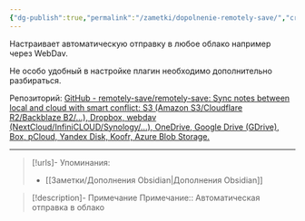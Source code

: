 ```yaml
---
{"dg-publish":true,"permalink":"/zametki/dopolnenie-remotely-save/","created":"2024-07-13 15:06","updated":"2024-10-09T19:50:41+03:00"}
---
```


Настраивает автоматическую отправку в любое облако например через WebDav.

Не особо удобный в настройке плагин необходимо дополнительно разбираться.

Репозиторий: [GitHub - remotely-save/remotely-save: Sync notes between local and cloud with smart conflict: S3 (Amazon S3/Cloudflare R2/Backblaze B2/...), Dropbox, webdav (NextCloud/InfiniCLOUD/Synology/...), OneDrive, Google Drive (GDrive), Box, pCloud, Yandex Disk, Koofr, Azure Blob Storage.](https://github.com/remotely-save/remotely-save)

---
> [!urls]- Упоминания:
> - [[Заметки/Дополнения Obsidian\|Дополнения Obsidian]]

> [!description]- Примечание
> Примечание:: Автоматическая отправка в облако
